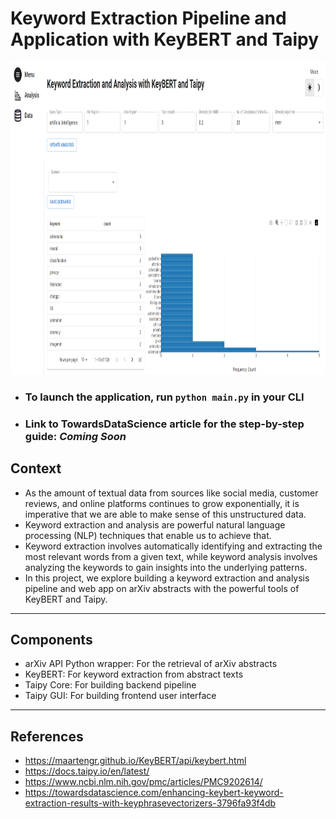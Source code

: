 # Keyword Extraction Pipeline and Application with KeyBERT and Taipy

<img
  src="assets/screenshot.png"
  style="display: inline-block; width:50 ; margin: 0 auto; height: 500px">

- ### To launch the application, run `python main.py` in your CLI
- ### Link to TowardsDataScience article for the step-by-step guide: *Coming Soon*

## Context
- As the amount of textual data from sources like social media, customer reviews, and online platforms continues to grow exponentially, it is imperative that we are able to make sense of this unstructured data. 
- Keyword extraction and analysis are powerful natural language processing (NLP) techniques that enable us to achieve that.
- Keyword extraction involves automatically identifying and extracting the most relevant words from a given text, while keyword analysis involves analyzing the keywords to gain insights into the underlying patterns.
- In this project, we explore building a keyword extraction and analysis pipeline and web app on arXiv abstracts with the powerful tools of KeyBERT and Taipy.

___

## Components
- arXiv API Python wrapper: For the retrieval of arXiv abstracts
- KeyBERT: For keyword extraction from abstract texts
- Taipy Core: For building backend pipeline
- Taipy GUI: For building frontend user interface
___

## References
- https://maartengr.github.io/KeyBERT/api/keybert.html
- https://docs.taipy.io/en/latest/  
- https://www.ncbi.nlm.nih.gov/pmc/articles/PMC9202614/
- https://towardsdatascience.com/enhancing-keybert-keyword-extraction-results-with-keyphrasevectorizers-3796fa93f4db
